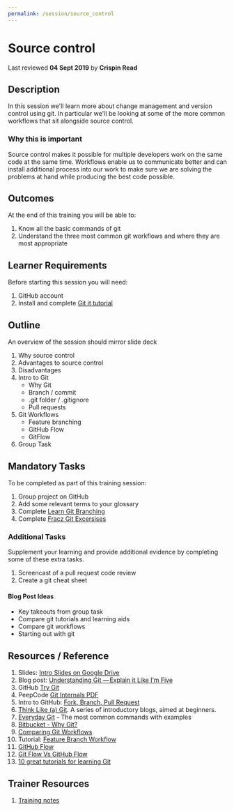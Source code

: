 ```yaml
---
permalink: /session/source_control
---
```

# Source control
Last reviewed **04 Sept 2019** by **Crispin Read**

## Description
In this session we'll learn more about change management and version control using git. In particular we'll be looking at some of the more common workflows that sit alongside source control.

### Why this is important
Source control makes it possible for multiple developers work on the same code at the same time. Workflows enable us to communicate better and can install additional process into our work to make sure we are solving the problems at hand while producing the best code possible.

## Outcomes

At the end of this training you will be able to:
  1. Know all the basic commands of git
  1. Understand the three most common git workflows and where they are most appropriate

## Learner Requirements
Before starting this session you will need:
  1. GitHub account
  1. Install and complete [Git it tutorial](https://github.com/jlord/git-it-electron)

## Outline
An overview of the session should mirror slide deck
  1. Why source control
  1. Advantages to source control
  1. Disadvantages
  1. Intro to Git
      - Why Git
      - Branch / commit
      - .git folder / .gitignore
      - Pull requests
  1. Git Workflows
      - Feature branching
      - GitHub Flow
      - GitFlow
  1. Group Task

## Mandatory Tasks
To be completed as part of this training session:
  1. Group project on GitHub
  1. Add some relevant terms to your glossary
  1. Complete [Learn Git Branching](https://learngitbranching.js.org/)
  1. Complete [Fracz Git Excersises](https://gitexercises.fracz.com/)

### Additional Tasks
Supplement your learning and provide additional evidence by completing some of these extra tasks.

  1. Screencast of a pull request code review
  1. Create a git cheat sheet

#### Blog Post Ideas
  - Key takeouts from group task
  - Compare git tutorials and learning aids
  - Compare git workflows
  - Starting out with git

## Resources / Reference

  1. Slides: [Intro Slides on Google Drive](https://docs.google.com/presentation/d/157QYGIQha9d22va8I5gUiUdZXQeDXml2GwFHP2GS7bU/edit#slide=id.p)
  1. Blog post: [Understanding Git — Explain it Like I’m Five](https://hackernoon.com/understanding-git-fcffd87c15a3)
  1. GitHub [Try Git](https://try.github.io/)
  1. PeepCode [Git Internals PDF](https://github.com/pluralsight/git-internals-pdf)
  1. Intro to GitHub: [Fork, Branch, Pull Request](http://gun.io/blog/how-to-github-fork-branch-and-pull-request/)
  1. [Think Like (a) Git](http://think-like-a-git.net/). A series of introductory blogs, aimed at beginners.
  1. [Everyday Git](http://www.kernel.org/pub/software/scm/git/docs/everyday.html) - The most common commands with examples
  1. [Bitbucket - Why Git?](https://www.atlassian.com/git/tutorials/why-git)
  1. [Comparing Git Workflows](https://www.atlassian.com/git/tutorials/comparing-workflows)
  1. Tutorial: [Feature Branch Workflow](https://www.atlassian.com/git/tutorials/comparing-workflows/feature-branch-workflow)
  1. [GitHub Flow](https://githubflow.github.io/)
  1. [Git Flow Vs GitHub Flow](https://lucamezzalira.com/2014/03/10/git-flow-vs-github-flow/)
  1. [10 great tutorials for learning Git](https://medium.com/quick-code/top-tutorials-to-learn-git-for-beginners-622289ffdfe5)


## Trainer Resources

  1. [Training notes](https://docs.google.com/document/d/1EFupWEre6Peep3Xbvj7hJhh-C96Yocf8UgAk8bYV8iU/edit#)
